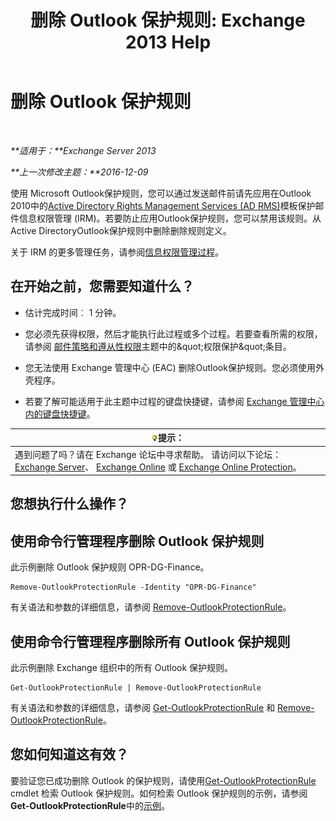 ﻿---
title: '删除 Outlook 保护规则: Exchange 2013 Help'
TOCTitle: 删除 Outlook 保护规则
ms:assetid: 569fc3be-b269-43f5-8797-73ab0691e685
ms:mtpsurl: https://technet.microsoft.com/zh-cn/library/Ee633467(v=EXCHG.150)
ms:contentKeyID: 50490617
ms.date: 05/21/2018
mtps_version: v=EXCHG.150
ms.translationtype: MT
---

# 删除 Outlook 保护规则

 

_**适用于：**Exchange Server 2013_

_**上一次修改主题：**2016-12-09_

使用 Microsoft Outlook保护规则，您可以通过发送邮件前请先应用在Outlook 2010中的[Active Directory Rights Management Services (AD RMS)](https://technet.microsoft.com/en-us/library/hh831364.aspx)模板保护邮件信息权限管理 (IRM)。若要防止应用Outlook保护规则，您可以禁用该规则。从Active DirectoryOutlook保护规则中删除删除规则定义。

关于 IRM 的更多管理任务，请参阅[信息权限管理过程](information-rights-management-procedures-exchange-2013-help.md)。

## 在开始之前，您需要知道什么？

  - 估计完成时间︰ 1 分钟。

  - 您必须先获得权限，然后才能执行此过程或多个过程。若要查看所需的权限，请参阅 [邮件策略和遵从性权限](messaging-policy-and-compliance-permissions-exchange-2013-help.md)主题中的\&quot;权限保护\&quot;条目。

  - 您无法使用 Exchange 管理中心 (EAC) 删除Outlook保护规则。您必须使用外壳程序。

  - 若要了解可能适用于此主题中过程的键盘快捷键，请参阅 [Exchange 管理中心内的键盘快捷键](keyboard-shortcuts-in-the-exchange-admin-center-exchange-online-protection-help.md)。

<table>
<thead>
<tr class="header">
<th><img src="images/Bb124558.tip(EXCHG.150).gif" title="提示" alt="提示" />提示：</th>
</tr>
</thead>
<tbody>
<tr class="odd">
<td>遇到问题了吗？请在 Exchange 论坛中寻求帮助。 请访问以下论坛：<a href="https://go.microsoft.com/fwlink/p/?linkid=60612">Exchange Server</a>、 <a href="https://go.microsoft.com/fwlink/p/?linkid=267542">Exchange Online</a> 或 <a href="https://go.microsoft.com/fwlink/p/?linkid=285351">Exchange Online Protection</a>。</td>
</tr>
</tbody>
</table>


## 您想执行什么操作？

## 使用命令行管理程序删除 Outlook 保护规则

此示例删除 Outlook 保护规则 OPR-DG-Finance。

    Remove-OutlookProtectionRule -Identity "OPR-DG-Finance"

有关语法和参数的详细信息，请参阅 [Remove-OutlookProtectionRule](https://technet.microsoft.com/zh-cn/library/dd297961\(v=exchg.150\))。

## 使用命令行管理程序删除所有 Outlook 保护规则

此示例删除 Exchange 组织中的所有 Outlook 保护规则。

    Get-OutlookProtectionRule | Remove-OutlookProtectionRule

有关语法和参数的详细信息，请参阅 [Get-OutlookProtectionRule](https://technet.microsoft.com/zh-cn/library/dd298004\(v=exchg.150\)) 和 [Remove-OutlookProtectionRule](https://technet.microsoft.com/zh-cn/library/dd297961\(v=exchg.150\))。

## 您如何知道这有效？

要验证您已成功删除 Outlook 的保护规则，请使用[Get-OutlookProtectionRule](https://technet.microsoft.com/zh-cn/library/dd298004\(v=exchg.150\)) cmdlet 检索 Outlook 保护规则。如何检索 Outlook 保护规则的示例，请参阅**Get-OutlookProtectionRule**中的[示例](https://technet.microsoft.com/zh-cn/dd298004\(exchg.150\)#examples)。

